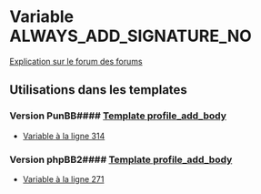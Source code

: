 # Variable ALWAYS_ADD_SIGNATURE_NO
[Explication sur le forum des forums](http://forum.forumactif.com/t294113-listing-des-variables#ALWAYS_ADD_SIGNATURE_NO)
## Utilisations dans les templates
### Version PunBB#### [Template profile_add_body](punbb/profile_add_body.md)
* [Variable à la ligne 314](../punbb/profile_add_body.tpl#L314)
### Version phpBB2#### [Template profile_add_body](subsilver/profile_add_body.md)
* [Variable à la ligne 271](../subsilver/profile_add_body.tpl#L271)